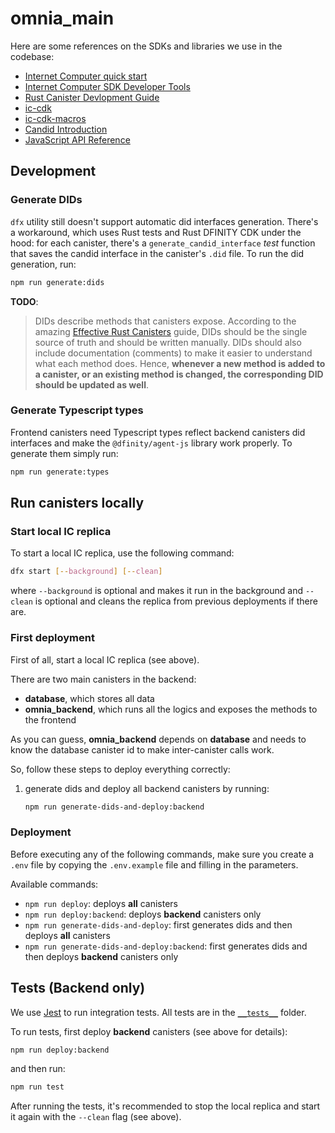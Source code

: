 # omnia_main

Here are some references on the SDKs and libraries we use in the codebase:

- [Internet Computer quick start](https://internetcomputer.org/docs/quickstart/quickstart-intro.html)
- [Internet Computer SDK Developer Tools](https://internetcomputer.org/docs/developers-guide/sdk-guide.html)
- [Rust Canister Devlopment Guide](https://internetcomputer.org/docs/rust-guide/rust-intro.html)
- [ic-cdk](https://docs.rs/ic-cdk)
- [ic-cdk-macros](https://docs.rs/ic-cdk-macros)
- [Candid Introduction](https://internetcomputer.org/docs/candid-guide/candid-intro.html)
- [JavaScript API Reference](https://erxue-5aaaa-aaaab-qaagq-cai.raw.ic0.app)

## Development

### Generate DIDs
`dfx` utility still doesn't support automatic did interfaces generation. There's a workaround, which uses Rust tests and Rust DFINITY CDK under the hood: for each canister, there's a `generate_candid_interface` _test_ function that saves the candid interface in the canister's `.did` file. To run the did generation, run:
```bash
npm run generate:dids
```

**TODO**:
> DIDs describe methods that canisters expose. According to the amazing [Effective Rust Canisters](https://mmapped.blog/posts/01-effective-rust-canisters.html#canister-interfaces) guide, DIDs should be the single source of truth and should be written manually. DIDs should also include documentation (comments) to make it easier to understand what each method does. Hence, **whenever a new method is added to a canister, or an existing method is changed, the corresponding DID should be updated as well**.

### Generate Typescript types

Frontend canisters need Typescript types reflect backend canisters did interfaces and make the `@dfinity/agent-js` library work properly. To generate them simply run:
```bash
npm run generate:types
```

## Run canisters locally

### Start local IC replica

To start a local IC replica, use the following command:
```bash
dfx start [--background] [--clean]
```
where `--background` is optional and makes it run in the background and `--clean` is optional and cleans the replica from previous deployments if there are.

### First deployment

First of all, start a local IC replica (see above).

There are two main canisters in the backend:
- **database**, which stores all data
- **omnia_backend**, which runs all the logics and exposes the methods to the frontend 

As you can guess, **omnia_backend** depends on **database** and needs to know the database canister id to make inter-canister calls work.

So, follow these steps to deploy everything correctly:

1. generate dids and deploy all backend canisters by running:
    ```bash
    npm run generate-dids-and-deploy:backend
    ```

### Deployment

Before executing any of the following commands, make sure you create a `.env` file by copying the `.env.example` file and filling in the parameters.

Available commands:
- `npm run deploy`: deploys **all** canisters
- `npm run deploy:backend`: deploys **backend** canisters only
- `npm run generate-dids-and-deploy`: first generates dids and then deploys **all** canisters
- `npm run generate-dids-and-deploy:backend`: first generates dids and then deploys **backend** canisters only

## Tests (Backend only)

We use [Jest](https://jestjs.io/) to run integration tests. All tests are in the [`__tests__`](./__tests__/) folder.

To run tests, first deploy **backend** canisters (see above for details):
```bash
npm run deploy:backend
```

and then run:
```bash
npm run test
```
After running the tests, it's recommended to stop the local replica and start it again with the `--clean` flag (see above).
